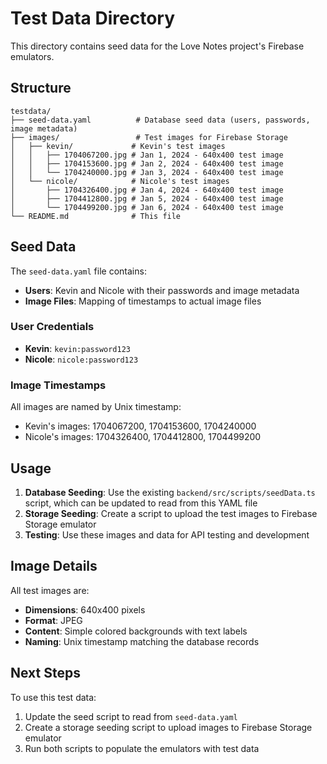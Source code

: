 # Test Data Directory

This directory contains seed data for the Love Notes project's Firebase emulators.

## Structure

```
testdata/
├── seed-data.yaml          # Database seed data (users, passwords, image metadata)
├── images/                 # Test images for Firebase Storage
│   ├── kevin/             # Kevin's test images
│   │   ├── 1704067200.jpg # Jan 1, 2024 - 640x400 test image
│   │   ├── 1704153600.jpg # Jan 2, 2024 - 640x400 test image
│   │   └── 1704240000.jpg # Jan 3, 2024 - 640x400 test image
│   └── nicole/            # Nicole's test images
│       ├── 1704326400.jpg # Jan 4, 2024 - 640x400 test image
│       ├── 1704412800.jpg # Jan 5, 2024 - 640x400 test image
│       └── 1704499200.jpg # Jan 6, 2024 - 640x400 test image
└── README.md              # This file
```

## Seed Data

The `seed-data.yaml` file contains:

- **Users**: Kevin and Nicole with their passwords and image metadata
- **Image Files**: Mapping of timestamps to actual image files

### User Credentials
- **Kevin**: `kevin:password123`
- **Nicole**: `nicole:password123`

### Image Timestamps
All images are named by Unix timestamp:
- Kevin's images: 1704067200, 1704153600, 1704240000
- Nicole's images: 1704326400, 1704412800, 1704499200

## Usage

1. **Database Seeding**: Use the existing `backend/src/scripts/seedData.ts` script, which can be updated to read from this YAML file
2. **Storage Seeding**: Create a script to upload the test images to Firebase Storage emulator
3. **Testing**: Use these images and data for API testing and development

## Image Details

All test images are:
- **Dimensions**: 640x400 pixels
- **Format**: JPEG
- **Content**: Simple colored backgrounds with text labels
- **Naming**: Unix timestamp matching the database records

## Next Steps

To use this test data:

1. Update the seed script to read from `seed-data.yaml`
2. Create a storage seeding script to upload images to Firebase Storage emulator
3. Run both scripts to populate the emulators with test data 
